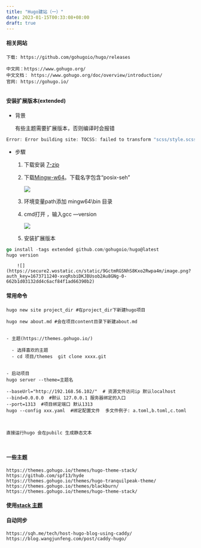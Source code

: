 ```yaml
---
title: "Hugo建站（一）"
date: 2023-01-15T00:33:08+08:00
draft: true
---
```


#### 相关网站

```text
下载: https://github.com/gohugoio/hugo/releases

中文网：https://www.gohugo.org/
中文文档： https://www.gohugo.org/doc/overview/introduction/
官网: https://gohugo.io/


```



#### 安装扩展版本(extended)

- 背景

    有些主题需要扩展版本，否则编译时会报错

```Go
Error: Error building site: TOCSS: failed to transform "scss/style.scss" (text/x-scss): this feature is not available in your current Hugo version

```

    



- 步驟
    1. 下载安装 [7-zip](https://www.7-zip.org/)
    2. 下载[Mingw-w64](https://github.com/niXman/mingw-builds-binaries/releases/latest)。下载名字包含“posix-seh”

        ![](https://secure2.wostatic.cn/static/9SxULqoPkbFtWRrxkM8cXc/image.png?auth_key=1673710963-qXTLULXph3CjSsMSuCefS1-0-1df6e235e2682005be7d63cf0639dd66)

        
    3. 环境变量path添加 mingw64\bin 目录
    4. cmd打开 ，输入gcc —version

        ![](https://secure2.wostatic.cn/static/mxpgrpkubm1yPR4otvXsvi/image.png?auth_key=1673711071-rDCkj784wTdePShyjfHtzh-0-a9967e2717c2f914ff10cce85c593263)

        

    

    1. 安装扩展版本

```Go
go install -tags extended github.com/gohugoio/hugo@latest
hugo version
```

        ![](https://secure2.wostatic.cn/static/9GctmRGSNhS8Kxo2Rwpa4m/image.png?auth_key=1673711240-xvqRsbiDKJBUsob2Au8GNg-0-662b1d03132dd4c6acf84f1ad66390b2)

        

    



#### 常用命令



```text
hugo new site project_dir #在project_dir下新建hugo项目

hugo new about.md #会在项目content目录下新建about.md


- 主题(https://themes.gohugo.io/)
  
  - 选择喜欢的主题
  - cd 项目/themes  git clone xxxx.git
  

- 启动项目
hugo server --theme=主题名  

--baseUrl="http://192.168.56.102/"  # 资源文件访问ip 默认localhost
--bind=0.0.0.0  #默认 127.0.0.1 服务器绑定的入口 
--port=1313  #项目绑定端口 默认1313
hugo --config xxx.yaml  #绑定配置文件  多文件例子: a.toml,b.toml,c.toml



直接运行hugo 会在pubilc 生成静态文本



```





#### 一些主题



```text
https://themes.gohugo.io/themes/hugo-theme-stack/
https://github.com/spf13/hyde
https://themes.gohugo.io/themes/hugo-tranquilpeak-theme/
https://themes.gohugo.io/themes/blackburn/
https://themes.gohugo.io/themes/hugo-theme-stack/

```



#### 使用[stack 主题](https://stack.jimmycai.com/)







#### 自动同步

```text
https://sqh.me/tech/host-hugo-blog-using-caddy/
https://blog.wangjunfeng.com/post/caddy-hugo/

```

